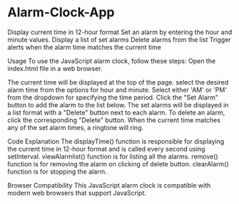 # Alarm-Clock-App
Display current time in 12-hour format
Set an alarm by entering the hour and minute values.
Display a list of set alarms
Delete alarms from the list
Trigger alerts when the alarm time matches the current time

Usage
To use the JavaScript alarm clock, follow these steps:
Open the index.html file in a web browser.

The current time will be displayed at the top of the page.
select the desired alarm time from the options for hour and minute.
Select either 'AM' or 'PM' from the dropdown for specifying the time period.
Click the "Set Alarm" button to add the alarm to the list below.
The set alarms will be displayed in a list format with a "Delete" button next to each alarm.
To delete an alarm, click the corresponding "Delete" button.
When the current time matches any of the set alarm times, a ringtone will ring.

Code Explanation
The displayTime() function is responsible for displaying the current time in 12-hour format and is called every second using setInterval.
viewAlarmlist() function is for listing all the alarms.
remove() function is for removing the alarm on clicking of delete button.
clearAlarm() function is for stopping the alarm.

Browser Compatibility
This JavaScript alarm clock is compatible with modern web browsers that support JavaScript.
